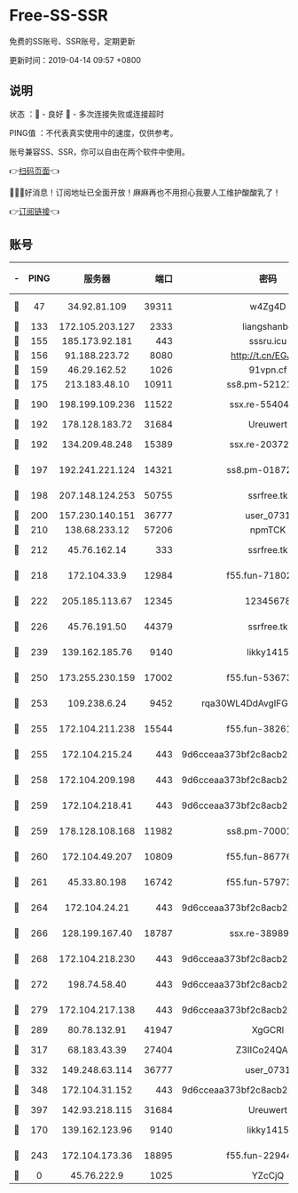# Free-SS-SSR

免费的SS账号、SSR账号，定期更新

更新时间：2019-04-14 09:57 +0800

## 说明

状态     ：🙂 - 良好 🙁 - 多次连接失败或连接超时

PING值   ：不代表真实使用中的速度，仅供参考。

账号兼容SS、SSR，你可以自由在两个软件中使用。

👉[扫码页面](https://liesauer.github.io/Free-SS-SSR/)👈

🎉🎉🎉好消息！订阅地址已全面开放！麻麻再也不用担心我要人工维护酸酸乳了！

👉[订阅链接](https://www.liesauer.net/yogurt/subscribe?ACCESS_TOKEN=DAYxR3mMaZAsaqUb)👈

## 账号

|-|PING|服务器|端口|密码|加密方式|区域|
|:----:|:----:|:-----:|-----:|:----:|:----:|:----:|
|🙂|47|34.92.81.109|39311|w4Zg4D|chacha20-ietf|US|
|🙂|133|172.105.203.127|2333|liangshanbo|chacha20|JP|
|🙂|155|185.173.92.181|443|sssru.icu|rc4-md5|RU|
|🙂|156|91.188.223.72|8080|http://t.cn/EGJIyrl|rc4-md5|RU|
|🙂|159|46.29.162.52|1026|91vpn.cf|rc4-md5|RU|
|🙂|175|213.183.48.10|10911|ss8.pm-52121275|rc4-md5|RU|
|🙂|190|198.199.109.236|11522|ssx.re-55404075|aes-256-cfb|US|
|🙂|192|178.128.183.72|31684|Ureuwert|chacha20|US|
|🙂|192|134.209.48.248|15389|ssx.re-20372866|aes-256-cfb|US|
|🙂|197|192.241.221.124|14321|ss8.pm-01872042|aes-256-cfb|US|
|🙂|198|207.148.124.253|50755|ssrfree.tk|aes-256-cfb|SG|
|🙂|200|157.230.140.151|36777|user_0731|chacha20|US|
|🙂|210|138.68.233.12|57206|npmTCK|rc4-md5|US|
|🙂|212|45.76.162.14|333|ssrfree.tk|aes-256-cfb|SG|
|🙂|218|172.104.33.9|12984|f55.fun-71802575|aes-256-cfb|SG|
|🙂|222|205.185.113.67|12345|12345678|aes-256-cfb|US|
|🙂|226|45.76.191.50|44379|ssrfree.tk|aes-256-cfb|SG|
|🙂|239|139.162.185.76|9140|likky1415|aes-256-cfb|DE|
|🙂|250|173.255.230.159|17002|f55.fun-53673296|aes-256-cfb|US|
|🙂|253|109.238.6.24|9452|rqa30WL4DdAvgIFG6Fs3znzTa|aes-256-cfb|FR|
|🙂|255|172.104.211.238|15544|f55.fun-38261112|aes-256-cfb|US|
|🙂|255|172.104.215.24|443|9d6cceaa373bf2c8acb22e60b6a58be6|aes-256-cfb|US|
|🙂|258|172.104.209.198|443|9d6cceaa373bf2c8acb22e60b6a58be6|aes-256-cfb|US|
|🙂|259|172.104.218.41|443|9d6cceaa373bf2c8acb22e60b6a58be6|aes-256-cfb|US|
|🙂|259|178.128.108.168|11982|ss8.pm-70001464|aes-256-cfb|SG|
|🙂|260|172.104.49.207|10809|f55.fun-86776803|aes-256-cfb|SG|
|🙂|261|45.33.80.198|16742|f55.fun-57973191|aes-256-cfb|US|
|🙂|264|172.104.24.21|443|9d6cceaa373bf2c8acb22e60b6a58be6|aes-256-cfb|US|
|🙂|266|128.199.167.40|18787|ssx.re-38989807|aes-256-cfb|SG|
|🙂|268|172.104.218.230|443|9d6cceaa373bf2c8acb22e60b6a58be6|aes-256-cfb|US|
|🙂|272|198.74.58.40|443|9d6cceaa373bf2c8acb22e60b6a58be6|aes-256-cfb|US|
|🙂|279|172.104.217.138|443|9d6cceaa373bf2c8acb22e60b6a58be6|aes-256-cfb|US|
|🙂|289|80.78.132.91|41947|XgGCRl|rc4-md5|DE|
|🙂|317|68.183.43.39|27404|Z3IICo24QAHu|aes-256-cfb|GB|
|🙂|332|149.248.63.114|36777|user_0731|chacha20|CA|
|🙂|348|172.104.31.152|443|9d6cceaa373bf2c8acb22e60b6a58be6|aes-256-cfb|US|
|🙂|397|142.93.218.115|31684|Ureuwert|chacha20|IN|
|🙂|170|139.162.123.96|9140|likky1415|aes-256-cfb|JP|
|🙂|243|172.104.173.36|18895|f55.fun-22944389|aes-256-cfb|SG|
|🙁|0|45.76.222.9|1025|YZcCjQ|rc4-md5|JP|

